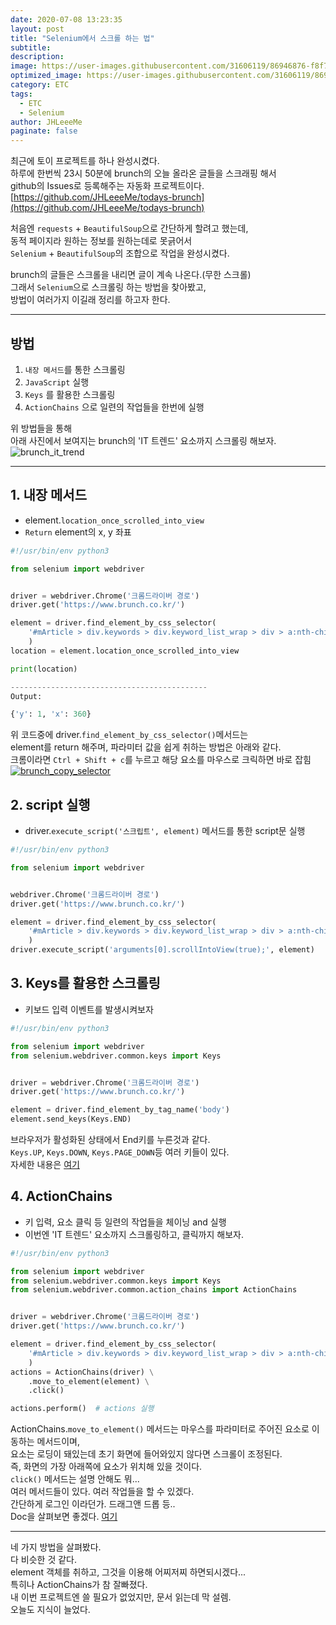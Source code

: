 ```yaml
---
date: 2020-07-08 13:23:35
layout: post
title: "Selenium에서 스크롤 하는 법"
subtitle:
description:
image: https://user-images.githubusercontent.com/31606119/86946876-f8f77700-c185-11ea-9ada-64ecb63e99eb.png
optimized_image: https://user-images.githubusercontent.com/31606119/86946192-fd6f6000-c184-11ea-9044-d0380a87263e.png
category: ETC
tags:
  - ETC
  - Selenium
author: JHLeeeMe
paginate: false
---
```


최근에 토이 프로젝트를 하나 완성시켰다.  
하루에 한번씩 23시 50분에 brunch의 오늘 올라온 글들을 스크래핑 해서  
github의 Issues로 등록해주는 자동화 프로젝트이다.  
[https://github.com/JHLeeeMe/todays-brunch](https://github.com/JHLeeeMe/todays-brunch)  

처음엔 ```requests``` + ```BeautifulSoup```으로 간단하게 할려고 했는데,  
동적 페이지라 원하는 정보를 원하는데로 못긁어서   
```Selenium``` + ```BeautifulSoup```의 조합으로 작업을 완성시켰다.  

brunch의 글들은 스크롤을 내리면 글이 계속 나온다.(무한 스크롤)  
그래서 ```Selenium```으로 스크롤링 하는 방법을 찾아봤고,  
방법이 여러가지 이길래 정리를 하고자 한다.

---

## 방법
  1. ```내장 메서드```를 통한 스크롤링
  2. ```JavaScript``` 실행
  3. ```Keys``` 를 활용한 스크롤링
  4. ```ActionChains``` 으로 일련의 작업들을 한번에 실행 

위 방법들을 통해  
아래 사진에서 보여지는 brunch의 'IT 트렌드' 요소까지 스크롤링 해보자. 
![brunch_it_trend](https://user-images.githubusercontent.com/31606119/86933158-37386a80-c175-11ea-89b4-316a6e9c5d71.png)

---

## 1. 내장 메서드
  - element.```location_once_scrolled_into_view```
  - ```Return``` element의 x, y 좌표

```python
#!/usr/bin/env python3

from selenium import webdriver


driver = webdriver.Chrome('크롬드라이버 경로')
driver.get('https://www.brunch.co.kr/')

element = driver.find_element_by_css_selector(
    '#mArticle > div.keywords > div.keyword_list_wrap > div > a:nth-child(4)'
    )
location = element.location_once_scrolled_into_view

print(location)

--------------------------------------------
Output:

{'y': 1, 'x': 360}
```
위 코드중에 driver.```find_element_by_css_selector()```메서드는  
element를 return 해주며, 파라미터 값을 쉽게 취하는 방법은 아래와 같다.  
크롬이라면 ```Ctrl + Shift + c```를 누르고 해당 요소를 마우스로 크릭하면 바로 잡힘
<a href="https://user-images.githubusercontent.com/31606119/86931040-9c3e9100-c172-11ea-8ff8-e220277a4bf9.png">
![brunch_copy_selector](https://user-images.githubusercontent.com/31606119/86931040-9c3e9100-c172-11ea-8ff8-e220277a4bf9.png)
</a>


## 2. script 실행
  - driver.```execute_script('스크립트', element)``` 메서드를 통한 script문 실행

```python
#!/usr/bin/env python3

from selenium import webdriver


webdriver.Chrome('크롬드라이버 경로')
driver.get('https://www.brunch.co.kr/')

element = driver.find_element_by_css_selector(
    '#mArticle > div.keywords > div.keyword_list_wrap > div > a:nth-child(4)'
    )
driver.execute_script('arguments[0].scrollIntoView(true);', element)
```


## 3. Keys를 활용한 스크롤링
  - 키보드 입력 이벤트를 발생시켜보자

```python
#!/usr/bin/env python3

from selenium import webdriver
from selenium.webdriver.common.keys import Keys


driver = webdriver.Chrome('크롬드라이버 경로')
driver.get('https://www.brunch.co.kr/')

element = driver.find_element_by_tag_name('body')
element.send_keys(Keys.END)
```
브라우저가 활성화된 상태에서 End키를 누른것과 같다.  
```Keys.UP```, ```Keys.DOWN```, ```Keys.PAGE_DOWN```등 여러 키들이 있다.  
자세한 내용은 [여기](https://www.selenium.dev/selenium/docs/api/py/webdriver/selenium.webdriver.common.keys.html?#selenium.webdriver.common.keys)


## 4. ActionChains
  - 키 입력, 요소 클릭 등 일련의 작업들을 체이닝 and 실행
  - 이번엔 'IT 트렌드' 요소까지 스크롤링하고, 클릭까지 해보자.

```python
#!/usr/bin/env python3

from selenium import webdriver
from selenium.webdriver.common.keys import Keys
from selenium.webdriver.common.action_chains import ActionChains


driver = webdriver.Chrome('크롬드라이버 경로')
driver.get('https://www.brunch.co.kr/')

element = driver.find_element_by_css_selector(
    '#mArticle > div.keywords > div.keyword_list_wrap > div > a:nth-child(4)'
    )
actions = ActionChains(driver) \
    .move_to_element(element) \
    .click()

actions.perform()  # actions 실행
```
ActionChains.```move_to_element()``` 메서드는 마우스를 파라미터로 주어진 요소로 이동하는 메서드이며,  
요소는 로딩이 돼있는데 초기 화면에 들어와있지 않다면 스크롤이 조정된다.  
즉, 화면의 가장 아래쪽에 요소가 위치해 있을 것이다.  
```click()``` 메서드는 설명 안해도 뭐...  
여러 메서드들이 있다. 여러 작업들을 할 수 있겠다.  
간단하게 로그인 이라던가. 드래그앤 드롭 등..  
Doc을 살펴보면 좋겠다. [여기](https://www.selenium.dev/selenium/docs/api/py/webdriver/selenium.webdriver.common.action_chains.html#module-selenium.webdriver.common.action_chains)

---

네 가지 방법을 살펴봤다.  
다 비슷한 것 같다.  
element 객체를 취하고, 그것을 이용해 어찌저찌 하면되시겠다...  
특히나 ActionChains가 참 잘빠졌다.  
내 이번 프로젝트엔 쓸 필요가 없었지만, 문서 읽는데 막 설렘.  
오늘도 지식이 늘었다.

